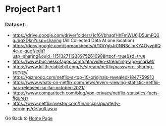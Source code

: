 # Project Part 1



### Dataset: 
- https://drive.google.com/drive/folders/1cf6VbhagfHhFmWU6jD5umFQ3gJbq2Dkn?usp=sharing (All Collected Data At one location)
- https://docs.google.com/spreadsheets/d/1OiYgbJr0NNSclmKY4Oyvp6Q4c-q-qugf/edit?usp=sharing&ouid=115132711933975261098&rtpof=true&sd=true
- https://www.businessofapps.com/data/video-streaming-app-market/
- https://www.killthecablebill.com/tv/stream/netflix/password-sharing-survey/
- https://gizmodo.com/netflix-s-top-10-originals-revealed-1847759910
- https://www.whats-on-netflix.com/news/every-viewing-statistic-netflix-has-released-so-far-october-2021/
- https://www.comparitech.com/blog/vpn-privacy/netflix-statistics-facts-figures/
- https://www.netflixinvestor.com/financials/quarterly-earnings/default.aspx



Go Back to [Home Page](/README.md)
